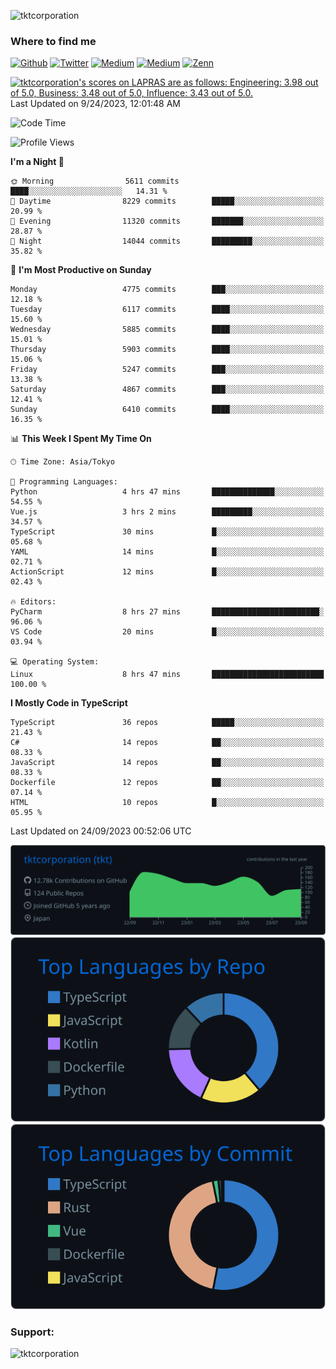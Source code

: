 <p align="left"> <img src="https://komarev.com/ghpvc/?username=tktcorporation&label=Profile%20views&color=0e75b6&style=flat" alt="tktcorporation" /> </p>

<h3>Where to find me</h3>
<p>
<a href="https://github.com/tktcorporation" target="_blank"><img alt="Github" src="https://img.shields.io/badge/GitHub-%2312100E.svg?&style=for-the-badge&logo=Github&logoColor=white" /></a>
<a href="https://twitter.com/tktcorporation" target="_blank"><img alt="Twitter" src="https://img.shields.io/badge/twitter-%231DA1F2.svg?&style=for-the-badge&logo=twitter&logoColor=white" /></a>
<a href="https://www.linkedin.com/in/tktcorporation" target="_blank"><img alt="Medium" src="https://img.shields.io/badge/linkdin-0a66c2.svg?&style=for-the-badge&logo=linkedin&logoColor=white" /></a>
<a href="https://qiita.com/tktcorporation" target="_blank"><img alt="Medium" src="https://img.shields.io/badge/qiita-55C500.svg?&style=for-the-badge&logo=qiita&logoColor=white" /></a>
<a href="https://zenn.dev/tktcorporation" target="_blank"><img alt="Zenn" src="https://img.shields.io/badge/Zenn-3EA8FF.svg?&style=for-the-badge&logo=Zenn&logoColor=white" /></a>
</p>

<!--START_SECTION:lapras-card-->
<p ><a href="https://lapras.com/public/tktcorporation" target="_blank" rel="noopener noreferrer"><img alt="tktcorporation's scores on LAPRAS are as follows: Engineering: 3.98 out of 5.0, Business: 3.48 out of 5.0, Influence: 3.43 out of 5.0." src="https://lapras-card-generator.vercel.app/api/svg?e=3.98&b=3.48&i=3.43&b1=%23232323&b2=%236d6d6d&i1=%23212121&i2=%23818181&l=en" width="300" ></a>  
Last Updated on 9/24/2023, 12:01:48 AM</p>
<!--END_SECTION:lapras-card-->
  
<!--START_SECTION:waka-->
![Code Time](http://img.shields.io/badge/Code%20Time-1%2C159%20hrs%2026%20mins-blue)

![Profile Views](http://img.shields.io/badge/Profile%20Views-1-blue)

**I'm a Night 🦉** 

```text
🌞 Morning                5611 commits        ████░░░░░░░░░░░░░░░░░░░░░   14.31 % 
🌆 Daytime                8229 commits        █████░░░░░░░░░░░░░░░░░░░░   20.99 % 
🌃 Evening                11320 commits       ███████░░░░░░░░░░░░░░░░░░   28.87 % 
🌙 Night                  14044 commits       █████████░░░░░░░░░░░░░░░░   35.82 % 
```
📅 **I'm Most Productive on Sunday** 

```text
Monday                   4775 commits        ███░░░░░░░░░░░░░░░░░░░░░░   12.18 % 
Tuesday                  6117 commits        ████░░░░░░░░░░░░░░░░░░░░░   15.60 % 
Wednesday                5885 commits        ████░░░░░░░░░░░░░░░░░░░░░   15.01 % 
Thursday                 5903 commits        ████░░░░░░░░░░░░░░░░░░░░░   15.06 % 
Friday                   5247 commits        ███░░░░░░░░░░░░░░░░░░░░░░   13.38 % 
Saturday                 4867 commits        ███░░░░░░░░░░░░░░░░░░░░░░   12.41 % 
Sunday                   6410 commits        ████░░░░░░░░░░░░░░░░░░░░░   16.35 % 
```


📊 **This Week I Spent My Time On** 

```text
🕑︎ Time Zone: Asia/Tokyo

💬 Programming Languages: 
Python                   4 hrs 47 mins       ██████████████░░░░░░░░░░░   54.55 % 
Vue.js                   3 hrs 2 mins        █████████░░░░░░░░░░░░░░░░   34.57 % 
TypeScript               30 mins             █░░░░░░░░░░░░░░░░░░░░░░░░   05.68 % 
YAML                     14 mins             █░░░░░░░░░░░░░░░░░░░░░░░░   02.71 % 
ActionScript             12 mins             █░░░░░░░░░░░░░░░░░░░░░░░░   02.43 % 

🔥 Editors: 
PyCharm                  8 hrs 27 mins       ████████████████████████░   96.06 % 
VS Code                  20 mins             █░░░░░░░░░░░░░░░░░░░░░░░░   03.94 % 

💻 Operating System: 
Linux                    8 hrs 47 mins       █████████████████████████   100.00 % 
```

**I Mostly Code in TypeScript** 

```text
TypeScript               36 repos            █████░░░░░░░░░░░░░░░░░░░░   21.43 % 
C#                       14 repos            ██░░░░░░░░░░░░░░░░░░░░░░░   08.33 % 
JavaScript               14 repos            ██░░░░░░░░░░░░░░░░░░░░░░░   08.33 % 
Dockerfile               12 repos            ██░░░░░░░░░░░░░░░░░░░░░░░   07.14 % 
HTML                     10 repos            █░░░░░░░░░░░░░░░░░░░░░░░░   05.95 % 
```




 Last Updated on 24/09/2023 00:52:06 UTC
<!--END_SECTION:waka-->

[![](https://raw.githubusercontent.com/tktcorporation/tktcorporation/master/profile-summary-card-output/github_dark/0-profile-details.svg)](https://github.com/vn7n24fzkq/github-profile-summary-cards)
[![](https://raw.githubusercontent.com/tktcorporation/tktcorporation/master/profile-summary-card-output/github_dark/1-repos-per-language.svg)](https://github.com/vn7n24fzkq/github-profile-summary-cards) [![](https://raw.githubusercontent.com/tktcorporation/tktcorporation/master/profile-summary-card-output/github_dark/2-most-commit-language.svg)](https://github.com/vn7n24fzkq/github-profile-summary-cards)

<h3 align="left">Support:</h3>
<p><a href="https://www.buymeacoffee.com/tktcorporation"> <img align="left" src="https://cdn.buymeacoffee.com/buttons/v2/default-yellow.png" height="50" width="210" alt="tktcorporation" /></a></p><br><br>
